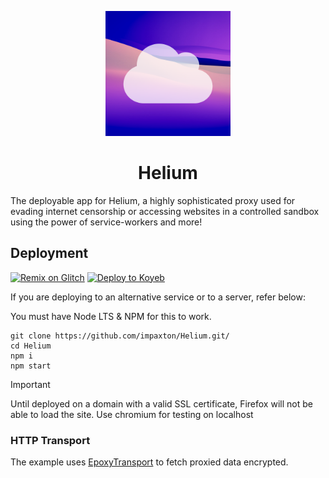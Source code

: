 <p align="center"><img src="https://raw.githubusercontent.com/impaxton/Helium/83457c85d164277a6ee053740821483d0ac66223/static/assets/icon.png" height="200"></p>

<h1 align="center">Helium</h1>

The deployable app for Helium, a highly sophisticated proxy used for evading internet censorship or accessing websites in a controlled sandbox using the power of service-workers and more!

## Deployment

[![Remix on Glitch](https://binbashbanana.github.io/deploy-buttons/buttons/remade/glitch.svg)](https://glitch.com/edit/#!/import/github/impaxton/Helium)
[![Deploy to Koyeb](https://binbashbanana.github.io/deploy-buttons/buttons/remade/koyeb.svg)](https://app.koyeb.com/deploy?type=git&repository=github.com/impaxton/Helium&branch=main&name=Helium-App)

If you are deploying to an alternative service or to a server, refer below:

You must have Node LTS & NPM for this to work.
```
git clone https://github.com/impaxton/Helium.git/
cd Helium
npm i
npm start
```

> [!IMPORTANT]  
> Until deployed on a domain with a valid SSL certificate, Firefox will not be able to load the site. Use chromium for testing on localhost

### HTTP Transport
The example uses [EpoxyTransport](https://github.com/MercuryWorkshop/EpoxyTransport) to fetch proxied data encrypted.
